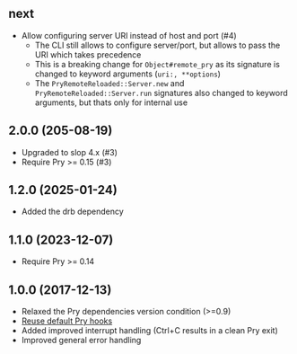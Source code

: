 ## next

* Allow configuring server URI instead of host and port (#4)
  * The CLI still allows to configure server/port, but allows to pass the
    URI which takes precedence
  * This is a breaking change for `Object#remote_pry` as its signature is
    changed to keyword arguments (`uri:, **options`)
  * The `PryRemoteReloaded::Server.new` and `PryRemoteReloaded::Server.run`
    signatures also changed to keyword arguments,
    but thats only for internal use

## 2.0.0 (205-08-19)

* Upgraded to slop 4.x (#3)
* Require Pry >= 0.15 (#3)

## 1.2.0 (2025-01-24)

* Added the drb dependency

## 1.1.0 (2023-12-07)

* Require Pry >= 0.14

## 1.0.0 (2017-12-13)

* Relaxed the Pry dependencies version condition (>=0.9)
* [Reuse default Pry hooks](https://github.com/Mon-Ouie/pry-remote/pull/64)
* Added improved interrupt handling (Ctrl+C results in a clean Pry exit)
* Improved general error handling
